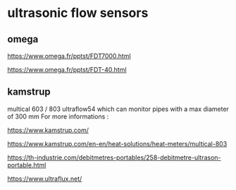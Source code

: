 # ultrasonic flow sensors

## omega

https://www.omega.fr/pptst/FDT7000.html

https://www.omega.fr/pptst/FDT-40.html

## kamstrup

multical 603 / 803
ultraflow54 which can monitor pipes with a max diameter of 300 mm
For more informations : 

https://www.kamstrup.com/

https://www.kamstrup.com/en-en/heat-solutions/heat-meters/multical-803

https://th-industrie.com/debitmetres-portables/258-debitmetre-ultrason-portable.html

https://www.ultraflux.net/
